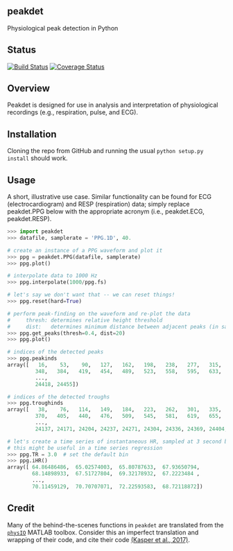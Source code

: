 peakdet
-------
Physiological peak detection in Python

## Status
[![Build Status](https://travis-ci.org/rmarkello/peakdet.svg?branch=master)](https://travis-ci.org/rmarkello/peakdet)
[![Coverage Status](https://coveralls.io/repos/github/rmarkello/peakdet/badge.svg?branch=master)](https://coveralls.io/github/rmarkello/peakdet?branch=master)

## Overview

Peakdet is designed for use in analysis and interpretation of physiological recordings (e.g., respiration, pulse, and ECG).

## Installation

Cloning the repo from GitHub and running the usual `python setup.py install` should work.

## Usage
A short, illustrative use case. Similar functionality can be found for ECG (electrocardiogram) and RESP (respiration) data; simply replace peakdet.PPG below with the appropriate acronym (i.e., peakdet.ECG, peakdet.RESP).

```python
>>> import peakdet
>>> datafile, samplerate = 'PPG.1D', 40.

# create an instance of a PPG waveform and plot it
>>> ppg = peakdet.PPG(datafile, samplerate)
>>> ppg.plot()

# interpolate data to 1000 Hz
>>> ppg.interpolate(1000/ppg.fs)

# let's say we don't want that -- we can reset things!
>>> ppg.reset(hard=True)

# perform peak-finding on the waveform and re-plot the data
#     thresh: determines relative height threshold
#     dist:   determines minimum distance between adjacent peaks (in samples)
>>> ppg.get_peaks(thresh=0.4, dist=20)
>>> ppg.plot()

# indices of the detected peaks
>>> ppg.peakinds
array([   16,    53,    90,   127,   162,   198,   238,   277,   315,
         348,   384,   419,   454,   489,   523,   558,   595,   633,
         ...,
         24418, 24455])

# indices of the detected troughs
>>> ppg.troughinds
array([   38,    76,   114,   149,   184,   223,   262,   301,   335,
         370,   405,   440,   476,   509,   545,   581,   619,   655,
         ...,
         24137, 24171, 24204, 24237, 24271, 24304, 24336, 24369, 24404, 24441])

# let's create a time series of instantaneous HR, sampled at 3 second bins
# this might be useful in a time series regression
>>> ppg.TR = 3.0  # set the default bin
>>> ppg.iHR()
array([ 64.86486486,  65.02574003,  65.80787633,  67.93650794,
        68.14898933,  67.51727804,  69.32178932,  67.2223484 ,
        ...,
        70.11459129,  70.70707071,  72.22593583,  68.72118872])
```

## Credit

Many of the behind-the-scenes functions in `peakdet` are translated from the [`physIO`](http://www.translationalneuromodeling.org/tnu-checkphysretroicor-toolbox/) MATLAB toolbox. Consider this an imperfect translation and wrapping of their code, and cite their code [(Kasper et al., 2017)](http://www.sciencedirect.com/science/article/pii/S016502701630259X).
